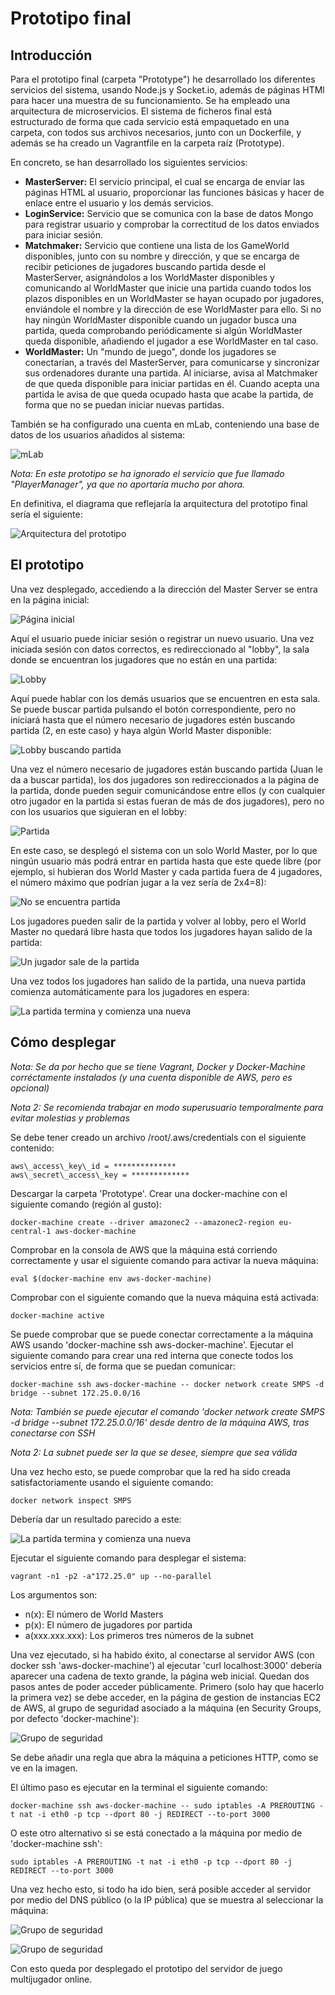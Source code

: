 # Prototipo final

## Introducción

Para el prototipo final (carpeta "Prototype") he desarrollado los diferentes servicios del sistema, usando Node.js y Socket.io, además de páginas HTMl para hacer una muestra de su funcionamiento. Se ha empleado una arquitectura de microservicios. El sistema de ficheros final está estructurado de forma que cada servicio está empaquetado en una carpeta, con todos sus archivos necesarios, junto con un Dockerfile, y además se ha creado un Vagrantfile en la carpeta raíz (Prototype).

En concreto, se han desarrollado los siguientes servicios:

* **MasterServer:** El servicio principal, el cual se encarga de enviar las páginas HTML al usuario, proporcionar las funciones básicas y hacer de enlace entre el usuario y los demás servicios.
* **LoginService:** Servicio que se comunica con la base de datos Mongo para registrar usuario y comprobar la correctitud de los datos enviados para iniciar sesión.
* **Matchmaker:** Servicio que contiene una lista de los GameWorld disponibles, junto con su nombre y dirección, y que se encarga de recibir peticiones de jugadores buscando partida desde el MasterServer, asignándolos a los WorldMaster disponibles y comunicando al WorldMaster que inicie una partida cuando todos los plazos disponibles en un WorldMaster se hayan ocupado por jugadores, enviándole el nombre y la dirección de ese WorldMaster para ello. Si no hay ningún WorldMaster disponible cuando un jugador busca una partida, queda comprobando periódicamente si algún WorldMaster queda disponible, añadiendo el jugador a ese WorldMaster en tal caso.
* **WorldMaster:** Un "mundo de juego", donde los jugadores se conectarían, a través del MasterServer, para comunicarse y sincronizar sus ordenadores durante una partida. Al iniciarse, avisa al Matchmaker de que queda disponible para iniciar partidas en él. Cuando acepta una partida le avisa de que queda ocupado hasta que acabe la partida, de forma que no se puedan iniciar nuevas partidas.

También se ha configurado una cuenta en mLab, conteniendo una base de datos de los usuarios añadidos al sistema:

![mLab](https://raw.githubusercontent.com/NestorsImagination/Sample-Multiplayer-Shooter/master/Pics/Proto_MLab.png)

_Nota: En este prototipo se ha ignorado el servicio que fue llamado "PlayerManager", ya que no aportaría mucho por ahora._ 

En definitiva, el diagrama que reflejaría la arquitectura del prototipo final sería el siguiente:

![Arquitectura del prototipo](https://raw.githubusercontent.com/NestorsImagination/Sample-Multiplayer-Shooter/master/Pics/SMPS_Prototype_Architecture.png)

## El prototipo

Una vez desplegado, accediendo a la dirección del Master Server se entra en la página inicial:

![Página inicial](https://raw.githubusercontent.com/NestorsImagination/Sample-Multiplayer-Shooter/master/Pics/Proto_Intro.png)

Aquí el usuario puede iniciar sesión o registrar un nuevo usuario. Una vez iniciada sesión con datos correctos, es redireccionado al "lobby", la sala donde se encuentran los jugadores que no están en una partida:

![Lobby](https://raw.githubusercontent.com/NestorsImagination/Sample-Multiplayer-Shooter/master/Pics/Proto_Lobby.png)

Aquí puede hablar con los demás usuarios que se encuentren en esta sala. Se puede buscar partida pulsando el botón correspondiente, pero no iniciará hasta que el número necesario de jugadores estén buscando partida (2, en este caso) y haya algún World Master disponible:

![Lobby buscando partida](https://raw.githubusercontent.com/NestorsImagination/Sample-Multiplayer-Shooter/master/Pics/Proto_Lobby_2.png)

Una vez el número necesario de jugadores están buscando partida (Juan le da a buscar partida), los dos jugadores son redireccionados a la página de la partida, donde pueden seguir comunicándose entre ellos (y con cualquier otro jugador en la partida si estas fueran de más de dos jugadores), pero no con los usuarios que siguieran en el lobby:

![Partida](https://raw.githubusercontent.com/NestorsImagination/Sample-Multiplayer-Shooter/master/Pics/Proto_Match.png)

En este caso, se desplegó el sistema con un solo World Master, por lo que ningún usuario más podrá entrar en partida hasta que este quede libre (por ejemplo, si hubieran dos World Master y cada partida fuera de 4 jugadores, el número máximo que podrían jugar a la vez sería de 2x4=8):

![No se encuentra partida](https://raw.githubusercontent.com/NestorsImagination/Sample-Multiplayer-Shooter/master/Pics/Proto_Lobby_3.png)

Los jugadores pueden salir de la partida y volver al lobby, pero el World Master no quedará libre hasta que todos los jugadores hayan salido de la partida:

![Un jugador sale de la partida](https://raw.githubusercontent.com/NestorsImagination/Sample-Multiplayer-Shooter/master/Pics/Proto_Lobby_4.png)

Una vez todos los jugadores han salido de la partida, una nueva partida comienza automáticamente para los jugadores en espera:

![La partida termina y comienza una nueva](https://raw.githubusercontent.com/NestorsImagination/Sample-Multiplayer-Shooter/master/Pics/Proto_Match_2.png)

## Cómo desplegar

_Nota: Se da por hecho que se tiene Vagrant, Docker y Docker-Machine corréctamente instalados (y una cuenta disponible de AWS, pero es opcional)_

_Nota 2: Se recomienda trabajar en modo superusuario temporalmente para evitar molestias y problemas_

Se debe tener creado un archivo /root/.aws/credentials con el siguiente contenido:

```
aws\_access\_key\_id = **************
aws\_secret\_access\_key = *************
```

Descargar la carpeta 'Prototype'. Crear una docker-machine con el siguiente comando (región al gusto):

```
docker-machine create --driver amazonec2 --amazonec2-region eu-central-1 aws-docker-machine
```

Comprobar en la consola de AWS que la máquina está corriendo correctamente y usar el siguiente comando para activar la nueva máquina:

```
eval $(docker-machine env aws-docker-machine)
```

Comprobar con el siguiente comando que la nueva máquina está activada:

```
docker-machine active
```

Se puede comprobar que se puede conectar correctamente a la máquina AWS usando 'docker-machine ssh aws-docker-machine'. Ejecutar el siguiente comando para crear una red interna que conecte todos los servicios entre sí, de forma que se puedan comunicar:

```
docker-machine ssh aws-docker-machine -- docker network create SMPS -d bridge --subnet 172.25.0.0/16
```

_Nota: También se puede ejecutar el comando 'docker network create SMPS -d bridge --subnet 172.25.0.0/16' desde dentro de la máquina AWS, tras conectarse con SSH_

_Nota 2: La subnet puede ser la que se desee, siempre que sea válida_

Una vez hecho esto, se puede comprobar que la red ha sido creada satisfactoriamente usando el siguiente comando:

```
docker network inspect SMPS
```

Debería dar un resultado parecido a este:

![La partida termina y comienza una nueva](https://raw.githubusercontent.com/NestorsImagination/Sample-Multiplayer-Shooter/master/Pics/Proto_Network.png)

Ejecutar el siguiente comando para desplegar el sistema:

```
vagrant -n1 -p2 -a"172.25.0" up --no-parallel
```

Los argumentos son:

* n(x): El número de World Masters
* p(x): El número de jugadores por partida
* a(xxx.xxx.xxx): Los primeros tres números de la subnet

Una vez ejecutado, si ha habido éxito, al conectarse al servidor AWS (con docker ssh 'aws-docker-machine') al ejecutar 'curl localhost:3000' debería aparecer una cadena de texto grande, la página web inicial. Quedan dos pasos antes de poder acceder públicamente. Primero (solo hay que hacerlo la primera vez) se debe acceder, en la página de gestion de instancias EC2 de AWS, al grupo de seguridad asociado a la máquina (en Security Groups, por defecto 'docker-machine'): 

![Grupo de seguridad](https://raw.githubusercontent.com/NestorsImagination/Sample-Multiplayer-Shooter/master/Pics/Proto_Security.png)

Se debe añadir una regla que abra la máquina a peticiones HTTP, como se ve en la imagen.

El último paso es ejecutar en la terminal el siguiente comando:

```
docker-machine ssh aws-docker-machine -- sudo iptables -A PREROUTING -t nat -i eth0 -p tcp --dport 80 -j REDIRECT --to-port 3000
```

O este otro alternativo si se está conectado a la máquina por medio de 'docker-machine ssh':

```
sudo iptables -A PREROUTING -t nat -i eth0 -p tcp --dport 80 -j REDIRECT --to-port 3000
```

Una vez hecho esto, si todo ha ido bien, será posible acceder al servidor por medio del DNS público (o la IP pública) que se muestra al seleccionar la máquina:

![Grupo de seguridad](https://raw.githubusercontent.com/NestorsImagination/Sample-Multiplayer-Shooter/master/Pics/Proto_Public.png)

![Grupo de seguridad](https://raw.githubusercontent.com/NestorsImagination/Sample-Multiplayer-Shooter/master/Pics/Proto_Connect.png)

Con esto queda por desplegado el prototipo del servidor de juego multijugador online.
